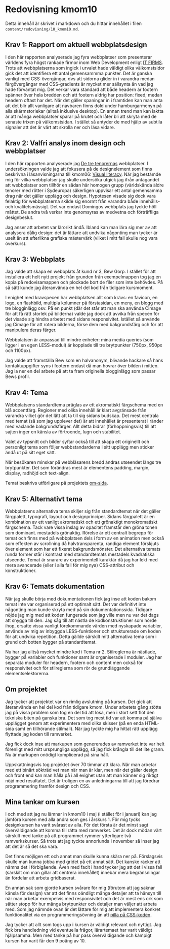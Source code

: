 ---
---
Redovisning kmom10
=========================

Detta innehåll är skrivet i markdown och du hittar innehållet i filen `content/redovisning/10_kmom10.md`.

## Krav 1: Rapport om aktuell webbplatsdesign

I den här rapporten analyserade jag fyra webbplatser som presenterar världens fyra högst rankade firmor inom Web Development enligt [IT FIRMS](https://www.itfirms.co/top-web-development-companies/). Trots att webbplatserna som ingick i urvalet hade väldigt olika välkomstsidor gick det att identifiera ett antal gemensammma punkter. Det är ganska vanligt med CSS-övergångar, dvs att sidorna glider in i varandra medan färgövergångar med CSS-gradients är mycket mer sällsynta än vad jag hade förväntat mig. Det verkar vara standard att både headern är footern spänner över hela bredden och att footern aldrig har position: fixed; medan headern oftast har det. När det gäller spaningar in i framtiden kan man anta att det blir allt vanligare att navbaren finns dold under hamburgarmenyn på alla skärmstorlekar (alltså inklusive desktop). En annan trend man kan iaktta är att många webbplatser sparar på krutet och låter bli att skryta med de senaste trixen på välkomstsidan. I stället så antyder de med hjälp av subtila signaler att det är värt att skrolla ner och läsa vidare.

## Krav 2: Valfri analys inom design och webbplatser

I den här rapporten analyserade jag [De tre tenorernas](https://sv.wikipedia.org/wiki/De_tre_tenorerna) webbplatser. I undersökningen valde jag att fokusera på de designelement som finns beskrivna i läsanvisningarna till kmom06: [Visual literacy](https://dbwebb.se/article/vl.pdf). När jag bestämde mig för vilka webbplatser jag skulle undersöka utgick jag ifrån antagandet att webbplatser som tillhör en sådan här homogen grupp (världskända äldre tenorer med rötter i Sydeuropa) säkerligen uppvisar ett antal gemensamma drag när det gäller upplägg och design. Hypotesen visade sig dock vara felaktig för webbplatserna skilde sig enormt från varandra både innehålls- och kvalitetsmässigt. Det var endast Domingos webbplats jag tyckte höll måttet. De andra två verkar inte genomsyras av medvetna och förträffliga designbeslut.

Jag anser att arbetet var lärorikt ändå. Ibland kan man lära sig mer av att analysera dålig design: det är lättare att undvika någonting man tycker är uselt än att efterlikna grafiska mästervärk (vilket i mitt fall skulle nog vara överkurs).

## Krav 3: Webbplats

Jag valde att skapa en webbplats åt kund nr 3, Bew Gorp. I stället för att installera ett helt nytt projekt från grunden från exempelmappen tog jag en kopia på redovisamappen och plockade bort de filer som inte behövdes. På så sätt kunde jag återanvända en hel del kod från tidigare kursmoment.

I enighet med kravspecen har webbplatsen allt som krävs: en favicon, en logo, en flashbild, multipla kolumner på förstasidan, en meny, en blogg med tre blogginlägg osv. På en punkt (där det står att man ska använda Cimage för att få rätt storlek på bilderna) valde jag dock att avvika från specen för det visade sig hindra arbetet med sidans responsivitet. Istället så använde jag Cimage för att rotera bilderna, förse dem med bakgrundsfärg och för att manipulera deras färger.

Webbplatsen är anpassad till mindre enheter: mina media queries (som ligger i en egen LESS-modul) är kopplade till tre brytpunkter (750px, 950px och 1100px).

Jag valde att framställa Bew som en halvanonym, blivande hackare så hans kontaktuppgifter syns i footern endast då man hovrar över bilden i mitten. Jag la ner en del arbete på att ta fram originella blogginlägg som passar Bews profil.

## Krav 4: Tema

Webbplatsens standardtema präglas av ett akromatiskt färgschema med en blå accentfärg. Regioner med olika innehåll är klart avgränsade från varandra vilket gör det lätt att ta till sig sidans budskap. Det mest centrala med temat (så som jag upplever det) är att innehållet är presenterat i ränder med växlande bakgrundsfärger. Allt detta bidrar (förhoppningsvis) till att sajten inger en känsla av förtroende, lugn och stabilitet.

Valet av typsnitt och bilder syftar också till att skapa ett originellt och personligt tema som följer webbstandarderna i sitt upplägg men sticker ändå ut på sitt eget sätt.

När besökaren minskar på webbläsarens bredd ändras utseendet längs tre brytpunkter. Det som förändras mest är elementens padding, margin, display, radhöjd och text-align.

Temat beskrivs utförligare på projektets [om-sida](../../proj/htdocs/om).

## Krav 5: Alternativt tema

Webbplatsens alternativa tema skiljer sig från standardtemat när det gäller färgpalett, typografi, layout och designprinciper. Sidans färgpalett är en kombination av ett vanligt akromatiskt och ett grönaktigt monokromatiskt färgschema. Tack vare vissa inslag av opacitet framstår den gröna tonen som dominant. mestadels grönaktig. Rörelse är ett centralt begrepp för temat och finns med på webbplatsen dels i form av en animation men också som effekten av scrollning då halvtransparenta, randiga element förskjuts över element som har ett fixerat bakgrundsmönster. Det alternativa temats runda former står i kontrast med standardtemats mestadels kvadratiska utseende. Temat är snarare av experimentell karaktär då jag har lekt med mera avancerade (eller i alla fall för mig nya) CSS-attribut och konstruktioner.

## Krav 6: Temats dokumentation

När jag skulle börja med dokumentationen fick jag inse att koden bakom temat inte var organiserad på ett optimalt sätt. Det var definitivt inte någonting man kunde skryta med på sin dokumentationssida. Tidigare nöjde jag mig med att koden fungerade som jag ville men nu var det dags att snygga till den. Jag såg till att nästla de kodkonstruktioner som hörde ihop, ersatte vissa vanligt förekommande värden med nyskapade variabler, använde av mig av inbyggda LESS-funktioner och strukturerade om koden för att undvika repetition. Detta gällde särskilt mitt alternativa tema som i grund och botten bygger på standardtemat.

Nu har jag alltså mycket mindre kod i Tema nr 2. Stilreglerna är nästlade, bygger på variabler och funktioner samt är organiserade i moduler. Jag har separata moduler för headern, footern och content men också för responsivitet och för stilreglerna som rör de grundläggande elementselektorerna.

## Om projektet

Jag tycker att projektet var en rimlig avslutning på kursen. Det gick att återanvända en hel del kod från tidigare kmom. Under arbetets gång stötte jag på vissa problem som tog en del tid att lösa, men i stort sett flöt den tekniska biten på ganska bra. Det som tog mest tid var att komma på själva upplägget genom att experimentera med olika skisser (på en enda HTML-sida samt en tillhörande stilmall). När jag tyckte mig ha hittat rätt upplägg flyttade jag koden till ramverket.

Jag fick dock inse att markupen som genererades av ramverket inte var helt förenligt med mitt ursprungliga upplägg, så jag fick krångla till det lite grann. Nu är markupen onödigt komplicerad på sina håll.

Uppskattningsvis tog projektet över 70 timmar att klara. När man arbetar med ett binärt sökträd vet man när man är klar, men när det gäller design och front end kan man hålla på i all evighet utan att man känner sig riktigt nöjd med resultatet. Det är troligen en av anledningarna till att jag föredrar programmering framför design och CSS.

## Mina tankar om kursen

I och med att jag nu lämnar in kmom10 i maj (i stället för i januari) kan jag jämföra kursen med alla andra som ges i årskurs 1. För mig tycks designkursen ha varit svårast av alla. För det första är det minst sagt överväldigande att komma till rätta med ramverket. Det är dock mödan värt särskilt med tanke på att programmet rymmer ytterligare två ramverkskurser. Så trots att jag tyckte annorlunda i november så inser jag att det är så det ska vara.

Det finns möjligen ett och annat man skulle kunna skära ner på. Förslagsvis skulle man kunna jobba med gridet på ett annat sätt. Det kanske räcker att nämna det i förbigående. Även med facit i hand tycker jag att det i vissa fall (särskilt om man gillar att centrera innehållet) innebär mera begränsningar än fördelar att arbeta gridbaserat.

En annan sak som gjorde kursen svårare för mig (förutom att jag saknar känsla för design) var att det finns oändligt många detaljer att ta hänsyn till när man arbetar exempelvis med responsivitet och det är mest ens ork som sätter stopp för hur många brytpunkter och detaljer man väljer att arbeta med. Som jag nämnde ovan är det lättare för mig att implementera konkret funktionalitet via en programmeringsövning än att [pilla på CSS-koden](https://giphy.com/gifs/css-13FrpeVH09Zrb2/fullscreen).

Jag tycker att allt som togs upp i kursen är väldigt relevant och nyttigt. Jag fick bra handledning vid eventuella frågor, lärartemaet har varit väldigt hjälpsamma. Men med tanke på hur pass överväldigande och kämpigt kursen har varit får den 9 poäng av 10.
